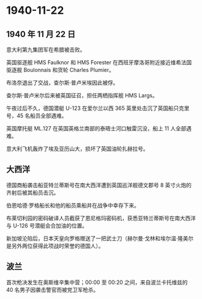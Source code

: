 # 1940-11-22

## 1940 年 11 月 22 日

意大利第九集团军在希腊被击败。

英国驱逐舰 HMS Faulknor 和 HMS Forester
在西班牙摩洛哥附近接近维希法国驱逐舰 Boulonnais 和货轮 Charles Plumier。

布洛奈退出了交战，查尔斯·普卢米埃因此被俘。

查尔斯·普卢米尔后来被英国征召，担任两栖指挥舰 HMS Largs。

午夜过后不久，德国潜艇 U-123 在爱尔兰以西 365
英里处击沉了英国船只克里号，45 名船员全部遇难。

英国摩托艇 ML.127 在英国英格兰南部的泰晤士河口触雷沉没，船上 11
人全部遇难。

意大利飞机轰炸了埃及亚历山大，损坏了英国油轮扎赫拉号。

## 大西洋

德国商船袭击船亚特兰蒂斯号在南大西洋遭到英国巡洋舰德文郡号 8
英寸火炮的齐射后被其船员击沉。

伯恩哈德·罗格船长和他的船员乘船并在战争中幸存下来。

布莱切利园的密码破译人员截获了恩尼格玛密码机，获悉亚特兰蒂斯号在南大西洋与
U-126 号潜艇会合加油的位置。

新加坡沦陷后，日本天皇向罗格赠送了一把武士刀（赫尔曼·戈林和埃尔温·隆美尔是另外两位获得此项战时荣誉的德国人）。

## 波兰

首次枪决发生在奥斯维辛集中营；00:00 至 00:20 之间，来自波兰卡托维兹的 40
名男子因袭击警官而被党卫军枪杀。

